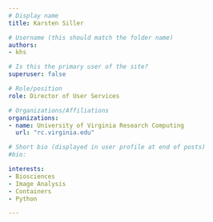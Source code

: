 ```yaml
---
# Display name
title: Karsten Siller

# Username (this should match the folder name)
authors:
- khs

# Is this the primary user of the site?
superuser: false

# Role/position
role: Director of User Services

# Organizations/Affiliations
organizations:
- name: University of Virginia Research Computing
  url: "rc.virginia.edu"

# Short bio (displayed in user profile at end of posts)
#bio: 

interests:
- Biosciences
- Image Analysis
- Containers
- Python

---
```

